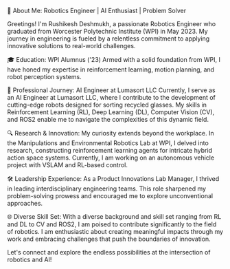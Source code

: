 🤖 About Me: Robotics Engineer | AI Enthusiast | Problem Solver

Greetings! I'm Rushikesh Deshmukh, a passionate Robotics Engineer who graduated from Worcester Polytechnic Institute (WPI) in May 2023. My journey in engineering is fueled by a relentless commitment to applying innovative solutions to real-world challenges.

🎓 Education: WPI Alumnus ('23)
Armed with a solid foundation from WPI, I have honed my expertise in reinforcement learning, motion planning, and robot perception systems.

💼 Professional Journey: AI Engineer at Lumasort LLC
Currently, I serve as an AI Engineer at Lumasort LLC, where I contribute to the development of cutting-edge robots designed for sorting recycled glasses. My skills in Reinforcement Learning (RL), Deep Learning (DL), Computer Vision (CV), and ROS2 enable me to navigate the complexities of this dynamic field.

🔍 Research & Innovation:
My curiosity extends beyond the workplace. In the Manipulations and Environmental Robotics Lab at WPI, I delved into research, constructing reinforcement learning agents for intricate hybrid action space systems. Currently, I am working on an autonomous vehicle project with VSLAM and RL-based control. 

🛠️ Leadership Experience:
As a Product Innovations Lab Manager, I thrived in leading interdisciplinary engineering teams. This role sharpened my problem-solving prowess and encouraged me to explore unconventional approaches.

🌐 Diverse Skill Set:
With a diverse background and skill set ranging from RL and DL to CV and ROS2, I am poised to contribute significantly to the field of robotics. I am enthusiastic about creating meaningful impacts through my work and embracing challenges that push the boundaries of innovation.

Let's connect and explore the endless possibilities at the intersection of robotics and AI!
<!-- - 💞️ I’m looking to collaborate on ... -->
<!-- - 📫 How to reach me -->

<!---
RushiPDeshmukh/RushiPDeshmukh is a ✨ special ✨ repository because its `README.md` (this file) appears on your GitHub profile.
You can click the Preview link to take a look at your changes.
--->
